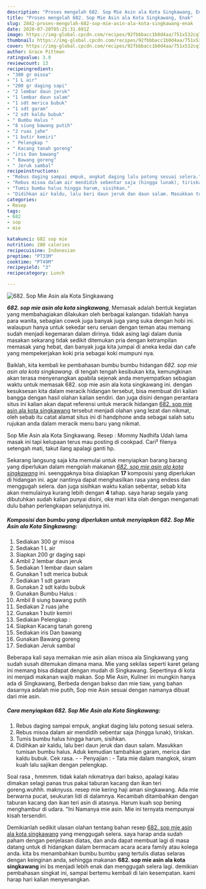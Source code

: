 ```yaml
---
description: "Proses mengolah 682. Sop Mie Asin ala Kota Singkawang, Enak"
title: "Proses mengolah 682. Sop Mie Asin ala Kota Singkawang, Enak"
slug: 2842-proses-mengolah-682-sop-mie-asin-ala-kota-singkawang-enak
date: 2020-07-20T05:25:31.691Z
image: https://img-global.cpcdn.com/recipes/92fbbbacc1b0d4aa/751x532cq70/682-sop-mie-asin-ala-kota-singkawang-foto-resep-utama.jpg
thumbnail: https://img-global.cpcdn.com/recipes/92fbbbacc1b0d4aa/751x532cq70/682-sop-mie-asin-ala-kota-singkawang-foto-resep-utama.jpg
cover: https://img-global.cpcdn.com/recipes/92fbbbacc1b0d4aa/751x532cq70/682-sop-mie-asin-ala-kota-singkawang-foto-resep-utama.jpg
author: Grace Pittman
ratingvalue: 3.9
reviewcount: 13
recipeingredient:
- "300 gr misoa"
- "1 L air"
- "200 gr daging sapi"
- "2 lembar daun jeruk"
- "1 lembar daun salam"
- "1 sdt merica bubuk"
- "1 sdt garam"
- "2 sdt kaldu bubuk"
- " Bumbu Halus "
- "8 siung bawang putih"
- "2 ruas jahe"
- "1 butir kemiri"
- " Pelengkap "
- " Kacang tanah goreng"
- "iris Dan bawang"
- " Bawang goreng"
- " Jeruk sambal"
recipeinstructions:
- "Rebus daging sampai empuk, angkat daging lalu potong sesuai selera."
- "Rebus misoa dalam air mendidih sebentar saja (hingga lunak), tiriskan."
- "Tumis bumbu halus hingga harum, sisihkan."
- "Didihkan air kaldu, lalu beri daun jeruk dan daun salam. Masukkan tumisan bumbu halus. Aduk kemudian tambahkan garam, merica dan kaldu bubuk. Cek rasa.  Penyajian : Tata mie dalam mangkok, siram kuah lalu sajikan dengan pelengkap."
categories:
- Resep
tags:
- 682
- sop
- mie

katakunci: 682 sop mie 
nutrition: 280 calories
recipecuisine: Indonesian
preptime: "PT33M"
cooktime: "PT49M"
recipeyield: "3"
recipecategory: Lunch

---
```



![682. Sop Mie Asin ala Kota Singkawang](https://img-global.cpcdn.com/recipes/92fbbbacc1b0d4aa/751x532cq70/682-sop-mie-asin-ala-kota-singkawang-foto-resep-utama.jpg)

<b><i>682. sop mie asin ala kota singkawang</i></b>, Memasak adalah bentuk kegiatan yang membahagiakan dilakukan oleh berbagai kalangan. tidaklah hanya para wanita, sebagian cowok juga banyak juga yang suka dengan hobi ini. walaupun hanya untuk sekedar seru seruan dengan teman atau memang sudah menjadi kegemaran dalam dirinya. tidak asing lagi dalam dunia masakan sekarang tidak sedikit ditemukan pria dengan ketrampilan memasak yang hebat, dan banyak juga kita jumpai di aneka kedai dan cafe yang mempekerjakan koki pria sebagai koki mumpuni nya.

Baiklah, kita kembali ke pembahasan bumbu bumbu hidangan <i>682. sop mie asin ala kota singkawang</i>. di tengah tengah kesibukan kita, kemungkinan akan terasa menyenangkan apabila sejenak anda menyempatkan sebagian waktu untuk memasak 682. sop mie asin ala kota singkawang ini. dengan kesuksesan kita dalam meracik hidangan tersebut, bisa membuat diri kalian bangga dengan hasil olahan kalian sendiri. dan juga disini dengan perantara situs ini kalian akan dapat referensi untuk meracik hidangan <u>682. sop mie asin ala kota singkawang</u> tersebut menjadi olahan yang lezat dan nikmat, oleh sebab itu catat alamat situs ini di handphone anda sebagai salah satu rujukan anda dalam meracik menu baru yang nikmat.

Sop Mie Asin ala Kota Singkawang. Resep : Mommy Nadhifa Udah lama masak ini tapi kelupaan terus mau posting di cookpad. Cari² filenya setengah mati, takut ilang apalagi ganti hp.


Sekarang langsung saja kita memulai untuk menyiapkan barang barang yang diperlukan dalam mengolah makanan <u><i>682. sop mie asin ala kota singkawang</i></u> ini. seenggaknya bisa disiapkan <b>17</b> komposisi yang diperlukan di hidangan ini. agar nantinya dapat menghasilkan rasa yang endess dan menggugah selera. dan juga sisihkan waktu kalian sebentar, sebab kita akan memulainya kurang lebih dengan <b>4</b> tahap. saya harap segala yang dibutuhkan sudah kalian punyai disini, oke mari kita olah dengan mengamati dulu bahan perlengkapan selanjutnya ini.

<!--inarticleads1-->

##### Komposisi dan bumbu yang diperlukan untuk menyiapkan 682. Sop Mie Asin ala Kota Singkawang:

1. Sediakan 300 gr misoa
1. Sediakan 1 L air
1. Siapkan 200 gr daging sapi
1. Ambil 2 lembar daun jeruk
1. Sediakan 1 lembar daun salam
1. Gunakan 1 sdt merica bubuk
1. Sediakan 1 sdt garam
1. Gunakan 2 sdt kaldu bubuk
1. Gunakan  Bumbu Halus :
1. Ambil 8 siung bawang putih
1. Sediakan 2 ruas jahe
1. Gunakan 1 butir kemiri
1. Sediakan  Pelengkap :
1. Siapkan  Kacang tanah goreng
1. Sediakan iris Dan bawang
1. Gunakan  Bawang goreng
1. Sediakan  Jeruk sambal


Beberapa kali saya memakan mie asin alian misoa ala Singkawang yang sudah susah ditemukan dimana mana. Mie yang sekilas seperti karet gelang ini memang bisa didapat dengan mudah di Singkawang. Sepertinya di kota ini menjadi makanan wajib makan. Sop Mie Asin, Kuliner ini mungkin hanya ada di Singkawang, Berbeda dengan bakso dan mie tiaw, yang bahan dasarnya adalah mie putih, Sop mie Asin sesuai dengan namanya dibuat dari mie asin. 

<!--inarticleads2-->

##### Cara menyiapkan 682. Sop Mie Asin ala Kota Singkawang:

1. Rebus daging sampai empuk, angkat daging lalu potong sesuai selera.
1. Rebus misoa dalam air mendidih sebentar saja (hingga lunak), tiriskan.
1. Tumis bumbu halus hingga harum, sisihkan.
1. Didihkan air kaldu, lalu beri daun jeruk dan daun salam. Masukkan tumisan bumbu halus. Aduk kemudian tambahkan garam, merica dan kaldu bubuk. Cek rasa. -  - Penyajian : - Tata mie dalam mangkok, siram kuah lalu sajikan dengan pelengkap.


Soal rasa , hmmmm. tidak kalah nikmatnya dari bakso, apalagi kalau dimakan selagi panas trus pakai taburan kacang dan ikan teri goreng.wuhhh. maknyuss. resep mie kering haji aman singkawang. Ada mie berwarna pucat, seukuran lidi di dalamnya. Kecambah ditambahkan dengan taburan kacang dan ikan teri asin di atasnya. Harum kuah sop bening menghambur di udara. &#34;Ini Namanya mie asin. Mie ini ternyata mempunyai kisah tersendiri. 

Demikianlah sedikit ulasan olahan tentang bahan resep <u>682. sop mie asin ala kota singkawang</u> yang menggugah selera. saya harap anda sudah paham dengan penjelasan diatas, dan anda dapat membuat lagi di masa datang untuk di hidangkan dalam bermacam acara acara family atau kolega anda. kita bs menambahkan bumbu bumbu yang tertulis diatas selaras dengan keinginan anda, sehingga makanan <b>682. sop mie asin ala kota singkawang</b> ini bs menjadi lebih enak dan menggugah selera lagi. demikian pembahasan singkat ini, sampai bertemu kembali di lain kesempatan. kami harap hari kalian menyenangkan.
